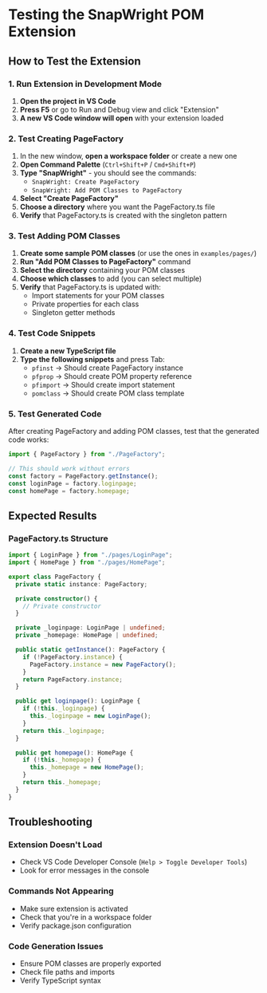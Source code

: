 # Testing the SnapWright POM Extension

## How to Test the Extension

### 1. Run Extension in Development Mode

1. **Open the project in VS Code**
2. **Press F5** or go to Run and Debug view and click "Extension"
3. **A new VS Code window will open** with your extension loaded

### 2. Test Creating PageFactory

1. In the new window, **open a workspace folder** or create a new one
2. **Open Command Palette** (`Ctrl+Shift+P` / `Cmd+Shift+P`)
3. **Type "SnapWright"** - you should see the commands:
   - `SnapWright: Create PageFactory`
   - `SnapWright: Add POM Classes to PageFactory`
4. **Select "Create PageFactory"**
5. **Choose a directory** where you want the PageFactory.ts file
6. **Verify** that PageFactory.ts is created with the singleton pattern

### 3. Test Adding POM Classes

1. **Create some sample POM classes** (or use the ones in `examples/pages/`)
2. **Run "Add POM Classes to PageFactory"** command
3. **Select the directory** containing your POM classes
4. **Choose which classes** to add (you can select multiple)
5. **Verify** that PageFactory.ts is updated with:
   - Import statements for your POM classes
   - Private properties for each class
   - Singleton getter methods

### 4. Test Code Snippets

1. **Create a new TypeScript file**
2. **Type the following snippets** and press Tab:
   - `pfinst` → Should create PageFactory instance
   - `pfprop` → Should create POM property reference
   - `pfimport` → Should create import statement
   - `pomclass` → Should create POM class template

### 5. Test Generated Code

After creating PageFactory and adding POM classes, test that the generated code works:

```typescript
import { PageFactory } from "./PageFactory";

// This should work without errors
const factory = PageFactory.getInstance();
const loginPage = factory.loginpage;
const homePage = factory.homepage;
```

## Expected Results

### PageFactory.ts Structure

```typescript
import { LoginPage } from "./pages/LoginPage";
import { HomePage } from "./pages/HomePage";

export class PageFactory {
  private static instance: PageFactory;

  private constructor() {
    // Private constructor
  }

  private _loginpage: LoginPage | undefined;
  private _homepage: HomePage | undefined;

  public static getInstance(): PageFactory {
    if (!PageFactory.instance) {
      PageFactory.instance = new PageFactory();
    }
    return PageFactory.instance;
  }

  public get loginpage(): LoginPage {
    if (!this._loginpage) {
      this._loginpage = new LoginPage();
    }
    return this._loginpage;
  }

  public get homepage(): HomePage {
    if (!this._homepage) {
      this._homepage = new HomePage();
    }
    return this._homepage;
  }
}
```

## Troubleshooting

### Extension Doesn't Load

- Check VS Code Developer Console (`Help > Toggle Developer Tools`)
- Look for error messages in the console

### Commands Not Appearing

- Make sure extension is activated
- Check that you're in a workspace folder
- Verify package.json configuration

### Code Generation Issues

- Ensure POM classes are properly exported
- Check file paths and imports
- Verify TypeScript syntax
